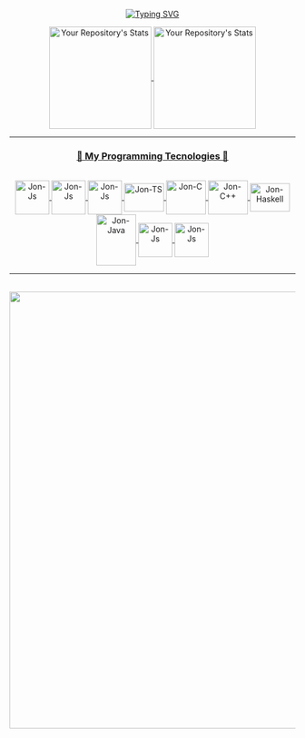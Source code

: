 
<p align="center">
  <a href="https://git.io/typing-svg"><img src="https://readme-typing-svg.demolab.com?font=Fira+Code&pause=1000&color=4E51B6&center=true&vCenter=true&width=435&lines=Welcome,+internet+adventurer!;Hello%2C+my+name+is+Jo%C3%A3o+Victor.;I'm+a+Computer+Science+student." alt="Typing SVG" /></a>
</p> 



 <div style="margin-top: 10px" align="center">
  <a href="https://github.com/The-Jonas">
   <img height="180em" align="center" alt="Your Repository's Stats" src="https://github-readme-stats.vercel.app/api?username=The-Jonas&theme=nightowl&show_icons=true&hide_border=false&count_private=true" />
   <img height="180em" align="center" alt="Your Repository's Stats" src="https://github-readme-stats.vercel.app/api/top-langs/?username=The-Jonas&theme=nightowl&show_icons=true&hide_border=false&layout=compact" />
</div>

---

<h3 align="center">🔹 My Programming Tecnologies 🔹</h3>

<div style="display: inline_block" align="center"><br>
  <img align="center" alt="Jon-Js" height="60" width="60" src="https://user-images.githubusercontent.com/74038190/212257468-1e9a91f1-b626-4baa-b15d-5c385dfa7ed2.gif">
  <img align="center" alt="Jon-Js" height="60" width="60" src="https://user-images.githubusercontent.com/74038190/212257472-08e52665-c503-4bd9-aa20-f5a4dae769b5.gif">
  <img align="center" alt="Jon-Js" height="60" width="60" src="https://user-images.githubusercontent.com/74038190/212257454-16e3712e-945a-4ca2-b238-408ad0bf87e6.gif">
  <img align="center" alt="Jon-TS" height="50" width="70" src="https://cdn.jsdelivr.net/gh/devicons/devicon@latest/icons/typescript/typescript-original.svg" />
  <img align="center" alt="Jon-C" height="60" width="70" src="https://cdn.jsdelivr.net/gh/devicons/devicon@latest/icons/c/c-original.svg" />
  <img align="center" alt="Jon-C++" height="60" width="70" src="https://cdn.jsdelivr.net/gh/devicons/devicon@latest/icons/cplusplus/cplusplus-original.svg" />
  <img align="center" alt="Jon-Haskell" height="50" width="70" src="https://cdn.jsdelivr.net/gh/devicons/devicon@latest/icons/haskell/haskell-original.svg" />
  <img align="center" alt="Jon-Java" height="90" width="70" src="https://cdn.jsdelivr.net/gh/devicons/devicon@latest/icons/java/java-original-wordmark.svg" />
  <img align="center" alt="Jon-Js" height="60" width="60" src="https://github.com/Anmol-Baranwal/Cool-GIFs-For-GitHub/assets/74038190/29fd6286-4e7b-4d6c-818f-c4765d5e39a9">
  <img align="center" alt="Jon-Js" height="60" width="60" src="https://github.com/Anmol-Baranwal/Cool-GIFs-For-GitHub/assets/74038190/67f477ed-6624-42da-99f0-1a7b1a16eecb">

</div>

---

<br>


<div align="center">
  <img src="https://user-images.githubusercontent.com/74038190/225813708-98b745f2-7d22-48cf-9150-083f1b00d6c9.gif" width="770">
</div>

##

<div align="center>
  <img alt="snake eating my contributions" src="https://raw.githubusercontent.com/The-Jonas/the-jonas/output/github-contribution-grid-snake.svg" />
</div>

